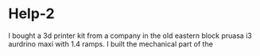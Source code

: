 Help-2
======

I bought a 3d printer kit from a company in the old eastern block pruasa i3 aurdrino maxi with 1.4 ramps. I built the mechanical  part of the 
